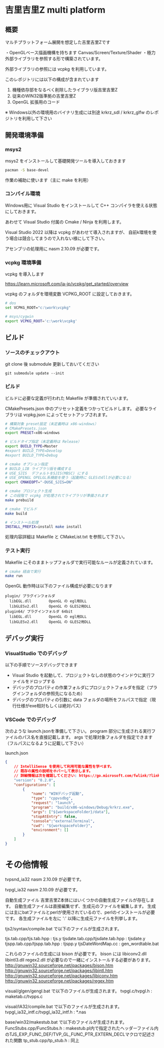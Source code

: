 # 吉里吉里Z multi platform

## 概要

マルチプラットフォーム展開を想定した吉里吉里Zです

・OpenGLベース描画機構を持ちます Canvas/Screen/Texture/Shader
・極力外部ライブラリを参照する形で構築されています。

外部ライブラリの参照には vcpkg を利用しています。

このレポジトリには以下の構成が含まれています

1. 機種依存部をなるべく削除したライブラリ版吉里吉里Z
2. 従来のWIN32版準拠の吉里吉里Z
3. OpenGL 拡張用のコード

※ Windows以外の環境用のバイナリ生成には別途 krkrz_sdl / krkrz_glfw のレポジトリを利用して下さい

## 開発環境準備

### msys2

msys2 をインストールして基礎開発ツールを導入しておきます

```bash
pacman -S base-devel
```

作業の補助に使います（主に make を利用）

### コンパイル環境

Windows用に Visual Studio をインストールして
C++ コンパイラを使える状態にしておきます。

あわせて Visual Studio 付属の Cmake / Ninja を利用します。

Visual Studio 2022 以降は vcpkg があわせて導入されますが、
自前k環境を使う場合は競合してまうので入れない様にして下さい。

アセンブリの処理用に nasm 2.10.09 が必要です。

### vcpkg 環境準備

vcpkg を導入します

https://learn.microsoft.com/ja-jp/vcpkg/get_started/overview

vcpkg のフォルダを環境変数 VCPKG_ROOT に設定しておきます。

```bash
# dos
set VCPKG_ROOT="c:\work\vcpkg"

# msys/cygwin
export VCPKG_ROOT='c:\work\vcpkg'
```

## ビルド

### ソースのチェックアウト

git clone 後 submodule 更新しておいてください

```
git submodule update --init
```

### ビルド

ビルドに必要な定義が行われた Makefile が準備されていいます。

CMakePresets.json 中のプリセット定義をつかってビルドします。
必要なライブラリは vcpkg.json によってセットアップされます。


```bash
# 構築対象 preset設定（未定義時は x86-windows）
# CMakePresets.json 
export PRESET=x86-windows

# ビルドタイプ指定（未定義時は Release）
export BUILD_TYPE=Master
#export BUILD_TYPE=Develop
#export BUILD_TYPE=Debug

# cmake オプション指定
# BUILD_LIB ライブラリ版を構成する
# USE_SJIS  デフォルトをSJIS(MBSC) にする
# USE_OPENGL OPELGL系機能を使う（起動時に GLESのdllが必要になる）
export CMAKEOPT="-DUSE_SJIS=ON"

# cmake プロジェクト生成
# この段階で vcpkg が処理されてライブラリが準備されます
make prebuild

# cmake でビルド
make build 

# インストール処理
INSTALL_PREFIX=install make install

```	

処理内容詳細は Makefile と CMakeList.txt を参照して下さい。

### テスト実行

Makefile にそのままトップフォルダで実行可能なルールが定義されています。

```bash
# cmake 経由で実行
make run
```

OpenGL 動作時は以下のファイル構成が必要になります

    plugin/ プラグインフォルダ
      libEGL.dll        OpenGL の egl用DLL
      libGLESv2.dll     OpenGL の GLES2用DLL
    plugin64/ プラグインフォルダ 64bit
      libEGL.dll        OpenGL の egl用DLL
      libGLESv2.dll     OpenGL の GLES2用DLL

## デバッグ実行

### VisualStudio でのデバッグ

以下の手順でソースデバッグできます

- Visual Studio を起動して、プロジェクトなしの状態のウインドウに実行ファイルをドロップする
- デバッグのプロパティの作業フォルダにプロジェクトフォルダを指定（プラグインフォルダの参照先になるため）
- デバッグのプロパティの引数に data フォルダの場所をフルパスで指定（現行仕様がexe相対もしくは絶対パス）

### VSCode でのデバッグ

次のような launch.jsonを準備して下さい。
program 部分に生成される実行ファイルのパス名を直接記載します。
args で処理対象フォルダを指定できます（フルパスになるように記載して下さい）

launch.json

```json
{
    // IntelliSense を使用して利用可能な属性を学べます。
    // 既存の属性の説明をホバーして表示します。
    // 詳細情報は次を確認してください: https://go.microsoft.com/fwlink/?linkid=830387
    "version": "0.2.0",
    "configurations": [
        {
            "name": "WINデバッグ起動",
            "type": "cppvsdbg",
            "request": "launch",
            "program": "build/x86-windows/Debug/krkrz.exe",
            "args": ["${workspaceFolder}/data"],
            "stopAtEntry": false,
            "console":"externalTerminal",
            "cwd": "${workspaceFolder}",
            "environment": []
        }
    ]
}
```

# その他情報

tvpsnd_ia32
nasm 2.10.09 が必要です。

tvpgl_ia32
nasm 2.10.09 が必要です。

自動生成ファイル
吉里吉里Z本体にはいくつかの自動生成ファイルが存在します。
自動生成ファイルは直接編集せず、生成元のファイルを編集します。
生成には主にbatファイルとperlが使用されているので、perlのインストールが必要です。
各生成ファイルを左に ':' 以降に生成元ファイルを列挙します。

tjs2/syntax/compile.bat で以下のファイルが生成されます。

tjs.tab.cpp/tjs.tab.hpp : tjs.y
tjsdate.tab.cpp/tjsdate.tab.hpp : tjsdate.y
tjspp.tab.cpp/tjspp.tab.hpp : tjspp.y
tjsDateWordMap.cc : gen_wordtable.bat

これらのファイルの生成には bison が必要です。
bison には libiconv2.dll libintl3.dll regex2.dll が必要なので一緒にインストールする必要があります。
http://gnuwin32.sourceforge.net/packages/bison.htm
http://gnuwin32.sourceforge.net/packages/libintl.htm
http://gnuwin32.sourceforge.net/packages/libiconv.htm
http://gnuwin32.sourceforge.net/packages/regex.htm

visual/glgen/gengl.bat で以下のファイルが生成されます。
tvpgl.c/tvpgl.h : maketab.c/tvpps.c

visual/IA32/compile.bat で以下のファイルが生成されます。
tvpgl_ia32_intf.c/tvpgl_ia32_intf.h : *.nas

base/win32/makestub.bat で以下のファイルが生成されます。
FuncStubs.cpp/FuncStubs.h : makestub.pl内で指定されたヘッダーファイル内のTJS_EXP_FUNC_DEF/TVP_GL_FUNC_PTR_EXTERN_DECLマクロで記述された関数
tp_stub.cpp/tp_stub.h : 同上

